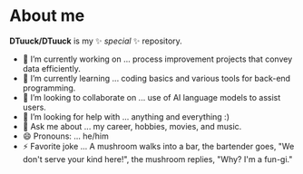 # About me

**DTuuck/DTuuck** is my ✨ _special_ ✨ repository.

- 🔭 I’m currently working on ... process improvement projects that convey data efficiently.
- 🌱 I’m currently learning ... coding basics and various tools for back-end programming.
- 👯 I’m looking to collaborate on ... use of AI language models to assist users.
- 🤔 I’m looking for help with ... anything and everything :)
- 💬 Ask me about ... my career, hobbies, movies, and music.
- 😄 Pronouns: ... he/him
- ⚡ Favorite joke ... A mushroom walks into a bar, the bartender goes,
"We don't serve your kind here!",
 the mushroom replies, "Why? I'm a fun-gi."
